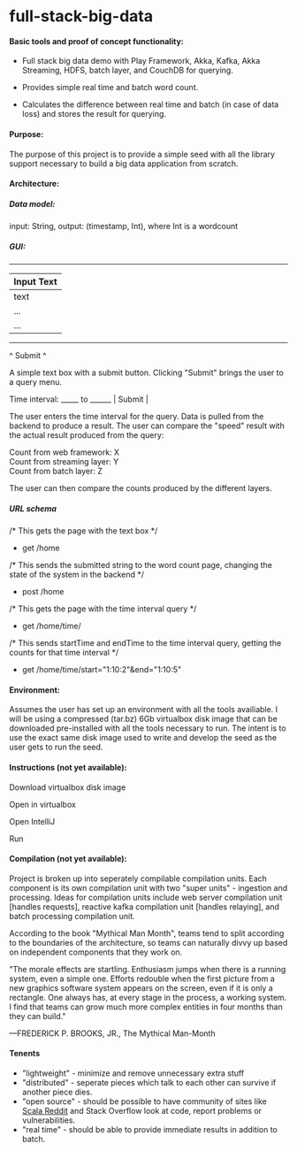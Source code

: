 # full-stack-big-data

#### Basic tools and proof of concept functionality:

- Full stack big data demo with Play Framework, Akka, Kafka, Akka Streaming, HDFS, batch layer, and CouchDB for querying. 

- Provides simple real time and batch word count. 

- Calculates the difference between real time and batch (in case of data loss) and stores the result for querying.

#### Purpose:

The purpose of this project is to provide a simple seed with all the library support necessary to build a big data application from scratch.

#### Architecture:

##### Data model:

input: String, output: (timestamp, Int), where Int is a wordcount

##### GUI:

 ________  
| Input Text    |
| ------------- |
| text          |
| ...           |
| ...           |
 ________  
 
^ Submit ^

A simple text box with a submit button. Clicking "Submit" brings the user to a query menu.

Time interval: _____ to ______ | Submit |

The user enters the time interval for the query. Data is pulled from the backend to produce a result. The user can compare the "speed" result with the actual result produced from the query:

Count from web framework: X  
Count from streaming layer: Y  
Count from batch layer: Z  

The user can then compare the counts produced by the different layers.

##### URL schema

/* This gets the page with the text box */  
- get  /home    

/* This sends the submitted string to the word count page, changing the state of the system in the backend */  
- post /home    

/* This gets the page with the time interval query */  
- get  /home/time/   

/* This sends startTime and endTime to the time interval query, getting the counts for that time interval */  
- get  /home/time/start="1:10:2"&end="1:10:5"     

#### Environment:

Assumes the user has set up an environment with all the tools availiable. I will be using a compressed (tar.bz) 6Gb virtualbox disk image that can be downloaded pre-installed with all the tools necessary to run. The intent is to use the exact same disk image used to write and develop the seed as the user gets to run the seed.

#### Instructions (not yet available):

Download virtualbox disk image

Open in virtualbox

Open IntelliJ

Run

#### Compilation (not yet available):

Project is broken up into seperately compilable compilation units. Each component is its own compilation unit with two "super units" - ingestion and processing. Ideas for compilation units include web server compilation unit [handles requests], reactive kafka compilation unit [handles relaying], and batch processing compilation unit. 

According to the book "Mythical Man Month", teams tend to split according to the boundaries of the architecture, so teams can naturally divvy up based on independent components that they work on.

"The morale effects are startling. Enthusiasm jumps when there is a running system, even a simple one. Efforts redouble when the first picture from a new graphics software system appears on the screen, even if it is only a rectangle. One always has, at every stage in the process, a working system. I find that teams can grow much more complex entities in four months than they can build."

—FREDERICK P. BROOKS, JR., The Mythical Man-Month

#### Tenents

- "lightweight" - minimize and remove unnecessary extra stuff
- "distributed" - seperate pieces which talk to each other can survive if another piece dies.
- "open source" - should be possible to have community of sites like [Scala Reddit](https://www.reddit.com/r/scala/) and Stack Overflow look at code, report problems or vulnerabilities. 
- "real time" - should be able to provide immediate results in addition to batch.
